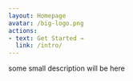 ```yaml
---
layout: Homepage
avatar: /big-logo.png
actions:
- text: Get Started →
  link: /intro/
---
```


some small description will be here

